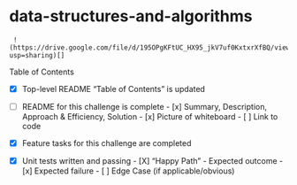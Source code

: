 # data-structures-and-algorithms
     !(https://drive.google.com/file/d/195OPgKFtUC_HX95_jkV7uf0KxtxrXfBQ/view?usp=sharing)[]
Table of Contents
 - [x] Top-level README “Table of Contents” is updated
 - [ ] README for this challenge is complete
       - [x] Summary, Description, Approach & Efficiency, Solution
       - [x] Picture of whiteboard
       - [ ] Link to code
 - [x] Feature tasks for this challenge are completed
 - [x] Unit tests written and passing
       - [X] “Happy Path” - Expected outcome
       - [x] Expected failure
       - [ ] Edge Case (if applicable/obvious)

  
